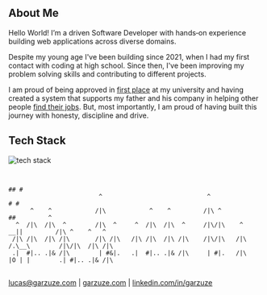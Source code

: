 ## About Me
Hello World! I’m a driven Software Developer with hands‑on experience building web applications across diverse domains.

Despite my young age I've been building since 2021, when I had my first contact with coding at high school. Since then, I've been improving my problem solving skills and contributing to different projects.

I am proud of being approved in [first place](https://servicos.nc.ufpr.br/documentos/ps2025/resultado/2fase/concorrencia/077_00.html) at my university and having created a system that supports my father and his company in helping other people [find their jobs](https://mlrh.com.br). But, most importantly, I am proud of having built this journey with honesty, discipline and drive.
## Tech Stack
![tech stack](https://skillicons.dev/icons?i=ts,js,nodejs,python,php,nestjs,express,react,django,tailwindcss,mysql,postgresql,git,github&perline=7)
## 
```
                                                                                ## #
                         ^                             ^                       # #                      
      ^    ^            /|\            ^    ^         /|\ ^                   ##         ^              
  ^  /|\  /|\  ^        /|\  ^     ^  /|\  /|\  ^     /|\/|\    ^          __||         /|\ ^    ^   ^ 
 /|\ /|\  /|\ /|\       /|\ /|\   /|\ /|\  /|\ /|\    /|\/|\   /|\        /.\__\        /|\/|\  /|\ /|\
 .|  #|.. .|& /|\        | #&|.   .|  #|.. .|& /|\     | #|.   /|\        |O | |        .| #|.. .|& /|\
```
## 

[lucas@garzuze.com](mailto:lucas@garzuze.com) | [garzuze.com](https://garzuze.com) | [linkedin.com/in/garzuze](https://linkedin.com/in/garzuze)
